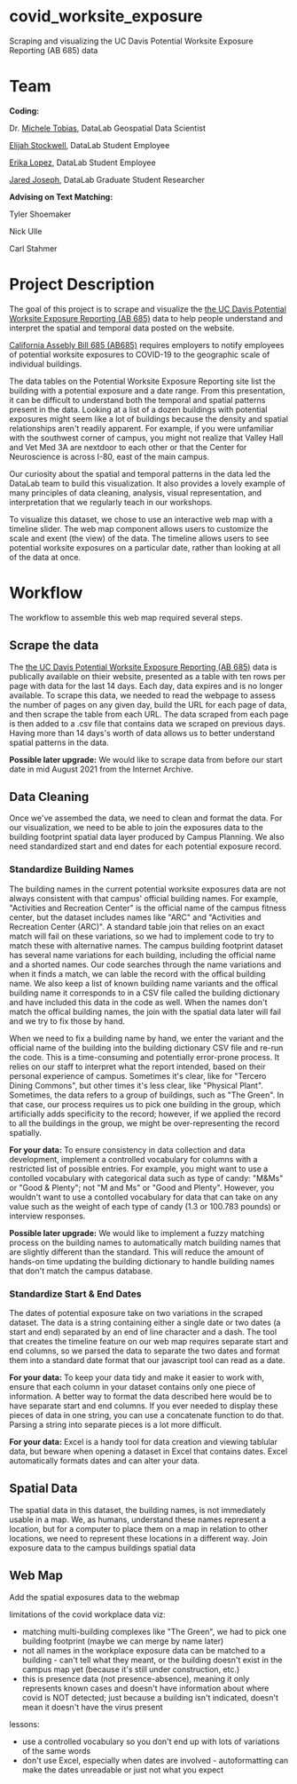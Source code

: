 # covid_worksite_exposure
Scraping and visualizing the UC Davis Potential Worksite Exposure Reporting (AB 685) data

# Team

**Coding:**

Dr. [Michele Tobias](https://github.com/MicheleTobias), DataLab Geospatial Data Scientist

[Elijah Stockwell](https://github.com/elistockwell), DataLab Student Employee

[Erika Lopez](https://github.com/erklopez), DataLab Student Employee

[Jared Joseph](), DataLab Graduate Student Researcher


**Advising on Text Matching:**

Tyler Shoemaker

Nick Ulle

Carl Stahmer


# Project Description
The goal of this project is to scrape and visualize the [the UC Davis Potential Worksite Exposure Reporting (AB 685)](https://campusready.ucdavis.edu/potential-exposure) data to help people understand and interpret the spatial and temporal data posted on the website.

[California Assebly Bill 685 (AB685)](https://leginfo.legislature.ca.gov/faces/billTextClient.xhtml?bill_id=201920200AB685) requires employers to notify employees of potential worksite exposures to COVID-19 to the geographic scale of individual buildings.

The data tables on the Potential Worksite Exposure Reporting site list the building with a potential exposure and a date range. From this presentation, it can be difficult to understand both the temporal and spatial patterns present in the data. Looking at a list of a dozen buildings with potential exposures might seem like a lot of buildings because the density and spatial relationships aren't readily apparent. For example, if you were unfamiliar with the southwest corner of campus, you might not realize that Valley Hall and Vet Med 3A are nextdoor to each other or that the Center for Neuroscience is across I-80, east of the main campus. 

Our curiosity about the spatial and temporal patterns in the data led the DataLab team to build this visualization. It also provides a lovely example of many principles of data cleaning, analysis, visual representation, and interpretation that we regularly teach in our workshops.

To visualize this dataset, we chose to use an interactive web map with a timeline slider. The web map component allows users to customize the scale and exent (the view) of the data. The timeline allows users to see potential worksite exposures on a particular date, rather than looking at all of the data at once. 


# Workflow
The workflow to assemble this web map required several steps.

## Scrape the data
The [the UC Davis Potential Worksite Exposure Reporting (AB 685)](https://campusready.ucdavis.edu/potential-exposure) data is publically available on thieir website, presented as a table with ten rows per page with data for the last 14 days. Each day, data expires and is no longer available. To scrape this data, we needed to read the webpage to assess the number of pages on any given day, build the URL for each page of data, and then scrape the table from each URL.  The data scraped from each page is then added to a .csv file that contains data we scraped on previous days. Having more than 14 days's worth of data allows us to better understand spatial patterns in the data.

**Possible later upgrade:** We would like to scrape data from before our start date in mid August 2021 from the Internet Archive.

## Data Cleaning
Once we've assembed the data, we need to clean and format the data. For our visualization, we need to be able to join the exposures data to the building footprint spatial data layer produced by Campus Planning. We also need standardized start and end dates for each potential exposure record.

### Standardize Building Names
The building names in the current potential worksite exposures data are not always consistent with that campus' official building names. For example, "Activities and Recreation Center" is the official name of the campus fitness center, but the dataset includes names like "ARC" and "Activities and Recreation Center (ARC)". A standard table join that relies on an exact match will fail on these variations, so we had to implement code to try to match these with alternative names. The campus building footprint dataset has several name variations for each building, including the official name and a shorted names. Our code searches through the name variations and when it finds a match, we can lable the record with the offical building name. We also keep a list of known building name variants and the offical building name it corresponds to in a CSV file called the building dictionary and have included this data in the code as well. When the names don't match the offical building names, the join with the spatial data later will fail and we try to fix those by hand. 

When we need to fix a building name by hand, we enter the variant and the official name of the building into the building dictionary CSV file and re-run the code. This is a time-consuming and potentially error-prone process. It relies on our staff to interpret what the report intended, based on their personal experience of campus. Sometimes it's clear, like for "Tercero Dining Commons", but other times it's less clear, like "Physical Plant". Sometimes, the data refers to a group of buildings, such as "The Green". In that case, our process requires us to pick one building in the group, which artificially adds specificity to the record; however, if we applied the record to all the buildings in the group, we might be over-representing the record spatially.

**For your data:** To ensure consistency in data collection and data development, implement a controlled vocabulary for columns with a restricted list of possible entries. For example, you might want to use a contolled vocabulary with categorical data such as type of candy: "M&Ms" or "Good & Plenty"; not "M and Ms" or "Good and Plenty". However, you wouldn't want to use a contolled vocabulary for data that can take on any value such as the weight of each type of candy (1.3 or 100.783 pounds) or interview responses.

**Possible later upgrade:** We would like to implement a fuzzy matching process on the building names to automatically match building names that are slightly different than the standard. This will reduce the amount of hands-on time updating the building dictionary to handle building names that don't match the campus database.



### Standardize Start & End Dates
The dates of potential exposure take on two variations in the scraped dataset. The data is a string containing either a single date or two dates (a start and end) separated by an end of line character and a dash.  The tool that creates the timeline feature on our web map requires separate start and end columns, so we parsed the data to separate the two dates and format them into a standard date format that our javascript tool can read as a date.

**For your data:** To keep your data tidy and make it easier to work with, ensure that each column in your dataset contains only one piece of information. A better way to format the data described here would be to have separate start and end columns. If you ever needed to display these pieces of data in one string, you can use a concatenate function to do that. Parsing a string into separate pieces is a lot more difficult.

**For your data:** Excel is a handy tool for data creation and viewing tablular data, but beware when opening a dataset in Excel that contains dates. Excel automatically formats dates and can alter your data.

## Spatial Data
The spatial data in this dataset, the building names, is not immediately usable in a map. We, as humans, understand these names represent a location, but for a computer to place them on a map in relation to other locations, we need to represent these locations in a different way.
Join exposure data to the campus buildings spatial data

## Web Map
Add the spatial exposures data to the webmap



limitations of the covid workplace data viz:
* matching multi-building complexes like "The Green", we had to pick one building footprint (maybe we can merge by name later)
* not all names in the workplace exposure data can be matched to a building - can't tell what they meant, or the building doesn't exist in the campus map yet (because it's still under construction, etc.) 
* this is presence data (not presence-absence), meaning it only represents known cases and doesn't have information about where covid is NOT detected; just because a building isn't indicated, doesn't mean it doesn't have the virus present

lessons: 
* use a controlled vocabulary so you don't end up with lots of variations of the same words
* don't use Excel, especially when dates are involved - autoformatting can make the dates unreadable or just not what you expect
